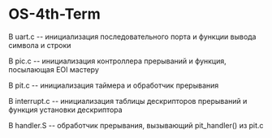 # OS-4th-Term
В uart.c -- инициализация последовательного порта и функции вывода символа и строки

В pic.c -- инициализация контроллера прерываний и функция, посылающая EOI мастеру

В pit.c -- инициализация таймера и обработчик прерывания

В interrupt.c -- инициализация таблицы дескрипторов прерываний и функция установки дескриптора

В handler.S -- обработчик прерывания, вызывающий pit_handler() из pit.c

